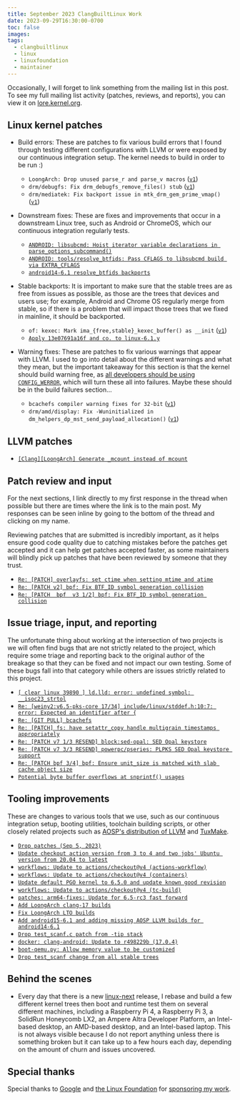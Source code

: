 ```yaml
---
title: September 2023 ClangBuiltLinux Work
date: 2023-09-29T16:30:00-0700
toc: false
images:
tags:
  - clangbuiltlinux
  - linux
  - linuxfoundation
  - maintainer
---
```


Occasionally, I will forget to link something from the mailing list in this post. To see my full mailing list activity (patches, reviews, and reports), you can view it on [lore.kernel.org](https://lore.kernel.org/all/?q=f:nathan@kernel.org).

## Linux kernel patches

* Build errors: These are patches to fix various build errors that I found through testing different configurations with LLVM or were exposed by our continuous integration setup. The kernel needs to build in order to be run :)

  * `LoongArch: Drop unused parse_r and parse_v macros` ([`v1`](https://lore.kernel.org/20230905-loongarch-fix-clang-lto-parse_r-v1-1-d991ee630222@kernel.org/))
  * `drm/debugfs: Fix drm_debugfs_remove_files() stub` ([`v1`](https://lore.kernel.org/20230913-fix-drm_debugfs_remove_files-stub-v1-1-6b952ac559f3@kernel.org/))
  * `drm/mediatek: Fix backport issue in mtk_drm_gem_prime_vmap()` ([`v1`](https://lore.kernel.org/20230922-5-10-fix-drm-mediatek-backport-v1-1-912d76cd4a96@kernel.org/))

* Downstream fixes: These are fixes and improvements that occur in a downstream Linux tree, such as Android or ChromeOS, which our continuous integration regularly tests.

  * [`ANDROID: libsubcmd: Hoist iterator variable declarations in parse_options_subcommand()`](https://android-review.googlesource.com/q/I41f17964f3d0822b026f6ae8f06a4d49bc7f15a9)
  * [`ANDROID: tools/resolve_btfids: Pass CFLAGS to libsubcmd build via EXTRA_CFLAGS`](https://android-review.googlesource.com/q/I91c1c9a8fb8f83118a6b8ec4da6cc33a773f2124)
  * [`android14-6.1 resolve_btfids backports`](https://android-review.googlesource.com/q/owner:nathan@kernel.org+branch:android14-6.1+(path:tools/lib/subcmd/Makefile+OR+path:tools/bpf/resolve_btfids/Makefile))

* Stable backports: It is important to make sure that the stable trees are as free from issues as possible, as those are the trees that devices and users use; for example, Android and Chrome OS regularly merge from stable, so if there is a problem that will impact those trees that we fixed in mainline, it should be backported.

  * `of: kexec: Mark ima_{free,stable}_kexec_buffer() as __init` ([`v1`](https://lore.kernel.org/20230905-5-15-of-kexec-modpost-warning-v1-1-4138b2e96b4e@kernel.org/))
  * [`Apply 13e07691a16f and co. to linux-6.1.y`](https://lore.kernel.org/20230908161526.GA3344687@dev-arch.thelio-3990X/)

* Warning fixes: These are patches to fix various warnings that appear with LLVM. I used to go into detail about the different warnings and what they mean, but the important takeaway for this section is that the kernel should build warning free, as [all developers should be using `CONFIG_WERROR`](https://lore.kernel.org/r/CAHk-=wifoM9VOp-55OZCRcO9MnqQ109UTuCiXeZ-eyX_JcNVGg@mail.gmail.com/), which will turn these all into failures. Maybe these should be in the build failures section...

  * `bcachefs compiler warning fixes for 32-bit` ([`v1`](https://lore.kernel.org/20230912-bcachefs-warning-fixes-v1-0-a1cc83a38836@kernel.org/))
  * `drm/amd/display: Fix -Wuninitialized in dm_helpers_dp_mst_send_payload_allocation()` ([`v1`](https://lore.kernel.org/20230913-fix-wuninitialized-dm_helpers_dp_mst_send_payload_allocation-v1-1-2d1b0a3ef16c@kernel.org/))



## LLVM patches

* [`[Clang][LoongArch] Generate _mcount instead of mcount`](https://github.com/llvm/llvm-project/pull/65657)



## Patch review and input

For the next sections, I link directly to my first response in the thread when possible but there are times where the link is to the main post. My responses can be seen inline by going to the bottom of the thread and clicking on my name.

Reviewing patches that are submitted is incredibly important, as it helps ensure good code quality due to catching mistakes before the patches get accepted and it can help get patches accepted faster, as some maintainers will blindly pick up patches that have been reviewed by someone that they trust.

* [`Re: [PATCH] overlayfs: set ctime when setting mtime and atime`](https://lore.kernel.org/20230913195731.GA2922283@dev-arch.thelio-3990X/)
* [`Re: [PATCH v2] bpf: Fix BTF_ID symbol generation collision`](https://lore.kernel.org/20230915171814.GA1721473@dev-arch.thelio-3990X/)
* [`Re: [PATCH  bpf  v3 1/2] bpf: Fix BTF_ID symbol generation collision`](https://lore.kernel.org/20230915183008.GA17653@dev-arch.thelio-3990X/)



## Issue triage, input, and reporting

The unfortunate thing about working at the intersection of two projects is we will often find bugs that are not strictly related to the project, which require some triage and reporting back to the original author of the breakage so that they can be fixed and not impact our own testing. Some of these bugs fall into that category while others are issues strictly related to this project.

* [`[ clear linux 39890 ] ld.lld: error: undefined symbol: __isoc23_strtol`](https://github.com/ClangBuiltLinux/linux/issues/1929)
* [`Re: [weiny2:v6.5-pks-core 17/34] include/linux/stddef.h:10:7: error: Expected an identifier after {`](https://lore.kernel.org/20230905182950.GA2148713@dev-arch.thelio-3990X/)
* [`Re: [GIT PULL] bcachefs`](https://lore.kernel.org/20230906222847.GA230622@dev-arch.thelio-3990X/)
* [`Re: [PATCH] fs: have setattr_copy handle multigrain timestamps appropriately`](https://lore.kernel.org/20230912231014.GA795188@dev-arch.thelio-3990X/)
* [`Re: [PATCH v7 1/3 RESEND] block:sed-opal: SED Opal keystore`](https://lore.kernel.org/20230913165612.GA2213586@dev-arch.thelio-3990X/)
* [`Re: [PATCH v7 3/3 RESEND] powerpc/pseries: PLPKS SED Opal keystore support`](https://lore.kernel.org/20230913185951.GA3643621@dev-arch.thelio-3990X/)
* [`Re: [PATCH bpf 3/4] bpf: Ensure unit_size is matched with slab cache object size`](https://lore.kernel.org/20230914181407.GA1000274@dev-arch.thelio-3990X/)
* [`Potential byte buffer overflows at snprintf() usages`](https://bugzilla.kernel.org/show_bug.cgi?id=217885#c9)



## Tooling improvements

These are changes to various tools that we use, such as our continuous integration setup, booting utilities, toolchain building scripts, or other closely related projects such as [AOSP's distribution of LLVM](https://android.googlesource.com/platform/prebuilts/clang/host/linux-x86/) and [TuxMake](https://tuxmake.org).

* [`Drop patches (Sep 5, 2023)`](https://github.com/ClangBuiltLinux/continuous-integration2/pull/623)
* [`Update checkout action version from 3 to 4 and two jobs' Ubuntu version from 20.04 to latest`](https://github.com/ClangBuiltLinux/continuous-integration2/pull/624)
* [`workflows: Update to actions/checkout@v4 (actions-workflow)`](https://github.com/ClangBuiltLinux/actions-workflows/pull/7)
* [`workflows: Update to actions/checkout@v4 (containers)`](https://github.com/ClangBuiltLinux/containers/pull/51)
* [`Update default PGO kernel to 6.5.0 and update known good revision`](https://github.com/ClangBuiltLinux/tc-build/pull/241)
* [`workflows: Update to actions/checkout@v4 (tc-build)`](https://github.com/ClangBuiltLinux/tc-build/pull/242)
* [`patches: arm64-fixes: Update for 6.5-rc3 fast forward`](https://github.com/ClangBuiltLinux/continuous-integration2/pull/625)
* [`Add LoongArch clang-17 builds`](https://github.com/ClangBuiltLinux/continuous-integration2/pull/626)
* [`Fix LoongArch LTO builds`](https://github.com/ClangBuiltLinux/continuous-integration2/pull/627)
* [`Add android15-6.1 and adding missing AOSP LLVM builds for android14-6.1`](https://github.com/ClangBuiltLinux/continuous-integration2/pull/628)
* [`Drop test_scanf.c patch from -tip stack`](https://github.com/ClangBuiltLinux/continuous-integration2/pull/629)
* [`docker: clang-android: Update to r498229b (17.0.4)`](https://gitlab.com/Linaro/tuxmake/-/merge_requests/342)
* [`boot-qemu.py: Allow memory value to be customized`](https://github.com/ClangBuiltLinux/boot-utils/pull/114)
* [`Drop test_scanf change from all stable trees`](https://github.com/ClangBuiltLinux/continuous-integration2/pull/631)



## Behind the scenes

* Every day that there is a new [linux-next](https://git.kernel.org/pub/scm/linux/kernel/git/next/linux-next.git/) release, I rebase and build a few different kernel trees then boot and runtime test them on several different machines, including a Raspberry Pi 4, a Raspberry Pi 3, a SolidRun Honeycomb LX2, an Ampere Altra Developer Platform, an Intel-based desktop, an AMD-based desktop, and an Intel-based laptop. This is not always visible because I do not report anything unless there is something broken but it can take up to a few hours each day, depending on the amount of churn and issues uncovered.



## Special thanks

Special thanks to [Google](https://www.google.com/) and [the Linux Foundation](https://www.linuxfoundation.org) for [sponsoring my work](https://www.linuxfoundation.org/press/press-release/google-funds-linux-kernel-developers-to-focus-exclusively-on-security).
